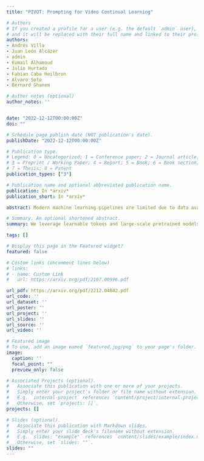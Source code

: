 ```yaml
---
title: "PIVOT: Prompting for Video Continual Learning"

# Authors
# If you created a profile for a user (e.g. the default `admin` user), write the username (folder name) here 
# and it will be replaced with their full name and linked to their profile.
authors:
- Andrés Villa
- Juan León Alcázer
- admin
- Kumail Alhamoud
- Julio Hurtado
- Fabian Caba Heilbron
- Alvaro Soto
- Bernard Ghanem

# Author notes (optional)
author_notes: ''


date: "2022-12-12T00:00:00Z"
doi: ""

# Schedule page publish date (NOT publication's date).
publishDate: "2022-12-12T00:00:00Z"

# Publication type.
# Legend: 0 = Uncategorized; 1 = Conference paper; 2 = Journal article;
# 3 = Preprint / Working Paper; 4 = Report; 5 = Book; 6 = Book section;
# 7 = Thesis; 8 = Patent
publication_types: ["3"]

# Publication name and optional abbreviated publication name.
publication: In *arxiv*
publication_short: In *arxiv*

abstract: Modern machine learning pipelines are limited due to data availability, storage quotas, privacy regulations, and expensive annotation processes. These constraints make it difficult or impossible to maintain a large-scale model trained on growing annotation sets. Continual learning directly approaches this problem, with the ultimate goal of devising methods where a neural network effectively learns relevant patterns for new (unseen) classes without significantly altering its performance on previously learned ones. In this paper, we address the problem of continual learning for video data. We introduce PIVOT, a novel method that leverages the extensive knowledge in pre-trained models from the image domain, thereby reducing the number of trainable parameters and the associated forgetting. Unlike previous methods, ours is the first approach that effectively uses prompting mechanisms for continual learning without any in-domain pre-training. Our experiments show that PIVOT improves state-of-the-art methods by a significant 27% on the 20-task ActivityNet setup.

# Summary. An optional shortened abstract.
summary: We leverage learnable tokens and large-scale pretrained models to mitigate forgetting in video class incremental learning.

tags: []

# Display this page in the Featured widget?
featured: false

# Custom links (uncomment lines below)
# links:
# - name: Custom Link
#   url: https://arxiv.org/pdf/2107.00996.pdf

url_pdf: https://arxiv.org/pdf/2212.04842.pdf
url_code: ''
url_dataset: ''
url_poster: ''
url_project: ''
url_slides: ''
url_source: ''
url_video: ''

# Featured image
# To use, add an image named `featured.jpg/png` to your page's folder. 
image:
  caption: ''
  focal_point: ""
  preview_only: false

# Associated Projects (optional).
#   Associate this publication with one or more of your projects.
#   Simply enter your project's folder or file name without extension.
#   E.g. `internal-project` references `content/project/internal-project/index.md`.
#   Otherwise, set `projects: []`.
projects: []

# Slides (optional).
#   Associate this publication with Markdown slides.
#   Simply enter your slide deck's filename without extension.
#   E.g. `slides: "example"` references `content/slides/example/index.md`.
#   Otherwise, set `slides: ""`.
slides: ""
---
```



